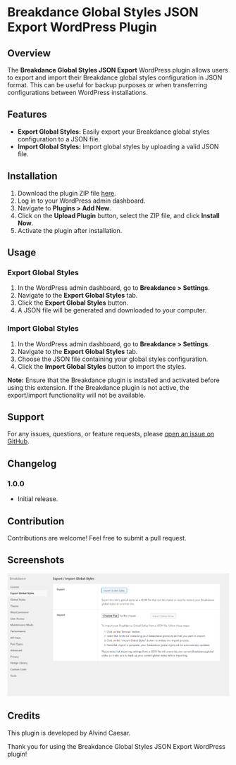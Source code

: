 # Breakdance Global Styles JSON Export WordPress Plugin

## Overview

The **Breakdance Global Styles JSON Export** WordPress plugin allows users to export and import their Breakdance global styles configuration in JSON format. This can be useful for backup purposes or when transferring configurations between WordPress installations.

## Features

- **Export Global Styles:** Easily export your Breakdance global styles configuration to a JSON file.
- **Import Global Styles:** Import global styles by uploading a valid JSON file.

## Installation

1. Download the plugin ZIP file [here](https://github.com/alvindcaesar/breakdance-global-styles-json-export/releases/download/1.0.0/breakdance-global-styles-json-export.zip).
2. Log in to your WordPress admin dashboard.
3. Navigate to **Plugins > Add New**.
4. Click on the **Upload Plugin** button, select the ZIP file, and click **Install Now**.
5. Activate the plugin after installation.

## Usage

### Export Global Styles

1. In the WordPress admin dashboard, go to **Breakdance > Settings**.
2. Navigate to the **Export Global Styles** tab.
3. Click the **Export Global Styles** button.
4. A JSON file will be generated and downloaded to your computer.

### Import Global Styles

1. In the WordPress admin dashboard, go to **Breakdance > Settings**.
2. Navigate to the **Export Global Styles** tab.
3. Choose the JSON file containing your global styles configuration.
4. Click the **Import Global Styles** button to import the styles.

**Note:** Ensure that the Breakdance plugin is installed and activated before using this extension. If the Breakdance plugin is not active, the export/import functionality will not be available.

## Support

For any issues, questions, or feature requests, please [open an issue on GitHub](https://github.com/alvindcaesar/breakdance-global-styles-json-export/issues).

## Changelog

### 1.0.0

- Initial release.

## Contribution

Contributions are welcome! Feel free to submit a pull request.

## Screenshots

![Setting Page](.github/Screenshot-1.png)

## Credits

This plugin is developed by Alvind Caesar.

Thank you for using the Breakdance Global Styles JSON Export WordPress plugin!
